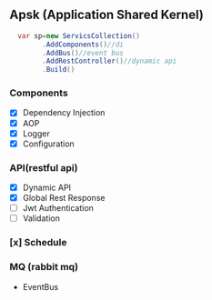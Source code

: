 ## Apsk (Application Shared Kernel)

``` csharp
  var sp=new ServicsCollection()
        .AddComponents()//di
        .AddBus()//event bus
        .AddRestController()//dynamic api
        .Build()
```

###  Components
   * [x] Dependency Injection
   * [x] AOP
   * [x] Logger
   * [x] Configuration

### API(restful api)
   * [x] Dynamic API
   * [x] Global Rest Response
   * [ ] Jwt Authentication
   * [ ] Validation

### [x] Schedule

### MQ (rabbit mq)
   * EventBus
